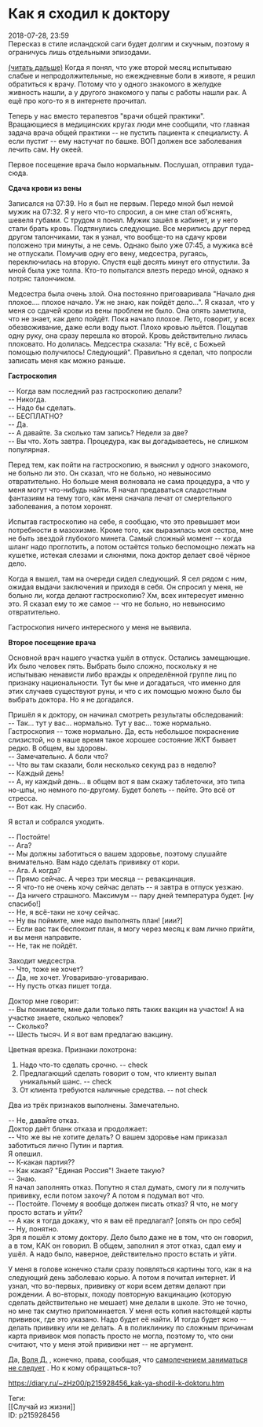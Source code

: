 Как я сходил к доктору
=======================

   
 2018-07-28, 23:59   
  Пересказ в стиле исландской саги будет долгим и скучным, поэтому я ограничусь лишь отдельными эпизодами.   
   
  [(читать дальше)](https://zHz00.diary.ru/p215928456.htm?index=1#linkmore215928456m1)    Когда я понял, что уже второй месяц испытываю слабые и непродолжительные, но ежеждневные боли в животе, я решил обратиться к врачу. Потому что у одного знакомого в желудке живность нашли, а у другого знакомого у папы с работы нашли рак. А ещё про кого-то я в интернете прочитал.   
   
 Теперь у нас вместо терапевтов "врачи общей практики". Вращающиеся в медицинских кругах люди мне сообщили, что главная задача врача общей практики -- не пустить пациента к специалисту. А если пустит -- ему настучат по башке. ВОП должен все заболевания лечить сам. Ну океей.   
   
 Первое посещение врача было нормальным. Послушал, отправил туда-сюда.   
   
  **Сдача крови из вены**    
   
 Записался на 07:39. Но я был не первым. Передо мной был немой мужик на 07:32. Я у него что-то спросил, а он мне стал об'яснять, шевеля губами. С трудом я понял. Мужик зашёл в кабинет, и у него стали брать кровь. Подтянулись следующие. Все мерились друг перед другом талончиками, так я узнал, что вообще-то на сдачу крови положено три минуты, а не семь. Однако было уже 07:45, а мужика всё не отпускали. Помучив одну его вену, медсестра, ругаясь, переключилась на вторую. Спустя ещё десять минут его отпустили. За мной была уже толпа. Кто-то попытался влезть передо мной, однако я потряс талончиком.   
   
 Медсестра была очень злой. Она постоянно приговаривала "Начало дня плохое.... плохое начало. Уж не знаю, как пойдёт дело...". Я сказал, что у меня со сдачей крови из вены проблем не было. Она опять заметила, что не знает, как дело пойдёт. Пока начало плохое. Лето, говорит, у всех обезвоживание, даже если воду пьют. Плохо кровью льётся. Пощупав одну руку, она сразу перешла ко второй. Кровь действительно лилась плоховато. Но долилась. Медсестра сказала: "Ну всё, с Божьей помощью получилось! Следующий". Правильно я сделал, что попросли записать меня как можно раньше.   
   
  **Гастроскопия**    
   
 -- Когда вам последний раз гастроскопию делали?   
 -- Никогда.   
 -- Надо бы сделать.   
 -- БЕСПЛАТНО?   
 -- Да.   
 -- А давайте. За сколько там запись? Недели за две?   
 -- Вы что. Хоть завтра. Процедура, как вы догадываетесь, не слишком популярная.   
   
 Перед тем, как пойти на гастроскопию, я выяснил у одного знакомого, не больно ли это. Он сказал, что не больно, но невыносимо отвратительно. Но больше меня волновала не сама процедура, а что у меня могут что-нибудь найти. Я начал предаваться сладостным фантазиям на тему того, как меня сначала лечат от смертельного заболевания, а потом хоронят.   
   
 Испытав гастроскопию на себе, я сообщаю, что это превышает мои потребности в мазохизме. Кроме того, как выразилась моя сестра, мне не быть звездой глубокого минета. Самый сложный момент -- когда шланг надо проглотить, а потом остаётся только беспомощно лежать на кушетке, истекая слезами и слюнями, пока доктор делает своё чёрное дело.   
   
 Когда я вышел, там на очереди сидел следующий. Я сел рядом с ним, ожидая выдачи заключения и приходя в себя. Он спросил у меня, не больно ли, когда делают гастроскопию? Хм, всех интересует именно это. Я сказал ему то же самое -- что не больно, но невыносимо отвратительно.   
   
 Гастроскопия ничего интересного у меня не выявила.   
   
  **Второе посещение врача**    
   
 Основной врач нашего участка ушёл в отпуск. Остались замещающие. Их было человек пять. Выбрать было сложно, поскольку я не испытываю ненависти либо вражды к определённой группе лиц по признаку национальности. Тут бы мне и догадаться, что именно для этих случаев существуют руны, и что с их помощью можно было бы выбрать доктора. Но я не догадался.   
   
 Пришёл я к доктору, он начинал смотреть результаты обследований:   
 -- Так... тут у вас... нормально. Тут у вас... тоже нормально. Гастроскопия -- тоже нормально. Да, есть небольшое покраснение слизистой, но в наше время такое хорошее состояние ЖКТ бывает редко. В общем, вы здоровы.   
 -- Замечательно. А боли что?   
 -- Что вы там сказали, боли несколько секунд раз в неделю?   
 -- Каждый день!   
 -- А, ну каждый день... в общем вот я вам скажу таблеточки, это типа но-шпы, но немного по-другому. Будет болеть -- пейте. Это всё от стресса.   
 -- Вот как. Ну спасибо.   
   
 Я встал и собрался уходить.   
   
 -- Постойте!   
 -- Ага?   
 -- Мы должны заботиться о вашем здоровье, поэтому слушайте внимательно. Вам надо сделать прививку от кори.   
 -- Ага. А когда?   
 -- Прямо сейчас. А через три месяца -- ревакцинация.   
 -- Я что-то не очень хочу сейчас делать -- я завтра в отпуск уезжаю.   
 -- Да ничего страшного. Максимум -- пару дней температура будет. [ну спасибо!]   
 -- Не, я всё-таки не хочу сейчас.   
 -- Ну вы поймите, мне надо выполнять план! [иии?]   
 -- Если вас так беспокоит план, я могу через месяц к вам лично прийти, и вы меня направите.   
 -- Не, так не пойдёт.   
   
 Заходит медсестра.   
 -- Что, тоже не хочет?   
 -- Да, не хочет. Уговариваю-уговариваю.   
 -- Ну пусть отказ пишет тогда.   
   
 Доктор мне говорит:   
 -- Вы понимаете, мне дали только пять таких вакцин на участок! А на участке знаете, сколько человек?   
 -- Сколько?   
 -- Шесть тысяч. И я вот вам предлагаю вакцину.   
   
 Цветная врезка. Признаки лохотрона:   
  1. Надо что-то сделать срочно. -- check    
  2. Предлагающий сделать говорит о том, что клиенту выпал уникальный шанс. -- check    
  3. От клиента требуются наличные средства. -- not check    
   
 Два из трёх признаков выполнены. Замечательно.   
   
 -- Не, давайте отказ.   
 Доктор даёт бланк отказа и продолжает:   
 -- Что же вы не хотите делать? О вашем здоровье нам приказал заботиться лично Путин и партия.   
 Я опешил.   
 -- К-какая партия??   
 -- Как какая? "Единая Россия"! Знаете такую?   
 -- Знаю.   
 Я начал заполнять отказ. Попутно я стал думать, смогу ли я получить прививку, если потом захочу? А потом я подумал вот что.   
 -- Постойте. Почему я вообще должен писать отказ? Я что, не могу просто встать и уйти?   
 -- А как я тогда докажу, что я вам её предлагал? [опять он про себя]   
 -- Ну, понятно.   
 Зря я пошёл к этому доктору. Дело было даже не в том, что он говорил, а в том, КАК он говорил. В общем, заполнил я этот отказ, сдал ему и ушёл. А надо было, наверное, действительно просто встать и уйти.   
   
 У меня в голове конечно стали сразу появляться картины того, как я на следующий день заболеваю корью. А потом я почитал интернет. И узнал, что во-первых, прививку от кори всем детям делают при рождении. А во-вторых, походу повторную вакцинацию (которую сделать действительно не мешает) мне делали в школе. Это не точно, но мне так смутно припоминается. У меня есть копия настоящей карты прививок, где это указано. Надо будет её найти. И тогда будет ясно -- делать прививку или не делать. А в поликлинику по сложным причинам карта прививок моя попасть просто не могла, поэтому то, что они считают, что у меня этой прививки нет -- не аргумент.   
   
 Да,  [Воля Д.](http://willD.diary.ru "Лыбродыбро.")  , конечно, права, сообщая, что  [самолечением заниматься не следует](Повар%20спрашивает%20повара)  . Но к кому обращаться-то?     
    
 <https://diary.ru/~zHz00/p215928456_kak-ya-shodil-k-doktoru.htm>   
   
 Теги:   
 [[Случай из жизни]]   
 ID: p215928456